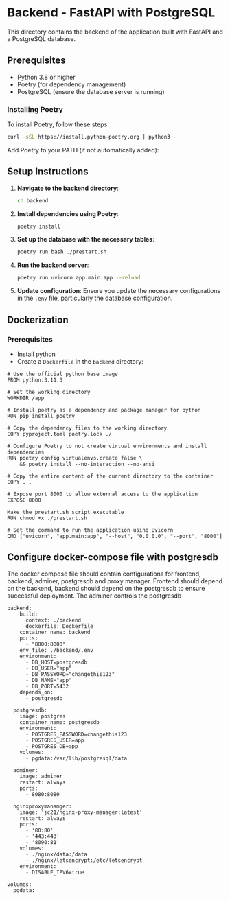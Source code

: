 # Backend - FastAPI with PostgreSQL

This directory contains the backend of the application built with FastAPI and a PostgreSQL database.

## Prerequisites

- Python 3.8 or higher
- Poetry (for dependency management)
- PostgreSQL (ensure the database server is running)

### Installing Poetry

To install Poetry, follow these steps:

```sh
curl -sSL https://install.python-poetry.org | python3 -
```

Add Poetry to your PATH (if not automatically added):

## Setup Instructions

1. **Navigate to the backend directory**:
    ```sh
    cd backend
    ```

2. **Install dependencies using Poetry**:
    ```sh
    poetry install
    ```

3. **Set up the database with the necessary tables**:
    ```sh
    poetry run bash ./prestart.sh
    ```

4. **Run the backend server**:
    ```sh
    poetry run uvicorn app.main:app --reload
    ```

5. **Update configuration**:
   Ensure you update the necessary configurations in the `.env` file, particularly the database configuration.


## Dockerization

### Prerequisites

- Install python
- Create a `Dockerfile` in the `backend` directory:

```
# Use the official python base image
FROM python:3.11.3 

# Set the working directory
WORKDIR /app

# Install poetry as a dependency and package manager for python
RUN pip install poetry

# Copy the dependency files to the working directory
COPY pyproject.toml poetry.lock ./

# Configure Poetry to not create virtual environments and install dependencies
RUN poetry config virtualenvs.create false \
    && poetry install --no-interaction --no-ansi

# Copy the entire content of the current directory to the container
COPY . .

# Expose port 8000 to allow external access to the application
EXPOSE 8000

Make the prestart.sh script executable
RUN chmod +x ./prestart.sh

# Set the command to run the application using Uvicorn
CMD ["uvicorn", "app.main:app", "--host", "0.0.0.0", "--port", "8000"]
```

## Configure docker-compose file with postgresdb

The docker compose file should contain configurations for frontend, backend, adminer, postgresdb and proxy manager. Frontend should depend on the backend, backend should depend on the postgresdb to ensure successful deployment. The adminer controls the postgresdb

```
backend:
    build:
      context: ./backend
      dockerfile: Dockerfile
    container_name: backend
    ports:
      - "8000:8000"
    env_file: ./backend/.env
    environment:
      - DB_HOST=postgresdb
      - DB_USER="app"
      - DB_PASSWORD="changethis123"
      - DB_NAME="app"
      - DB_PORT=5432
    depends_on:
      - postgresdb

  postgresdb:
    image: postgres
    container_name: postgresdb
    environment:
      - POSTGRES_PASSWORD=changethis123
      - POSTGRES_USER=app
      - POSTGRES_DB=app
    volumes:
      - pgdata:/var/lib/postgresql/data 
  
  adminer:
    image: adminer
    restart: always
    ports:
      - 8080:8080

  nginxproxymanamger:
    image: 'jc21/nginx-proxy-manager:latest'
    restart: always
    ports:
      - '80:80'
      - '443:443'
      - '8090:81'
    volumes:
      - ./nginx/data:/data
      - ./nginx/letsencrypt:/etc/letsencrypt
    environment:
      - DISABLE_IPV6=true

volumes:
  pgdata:
  ```
  



